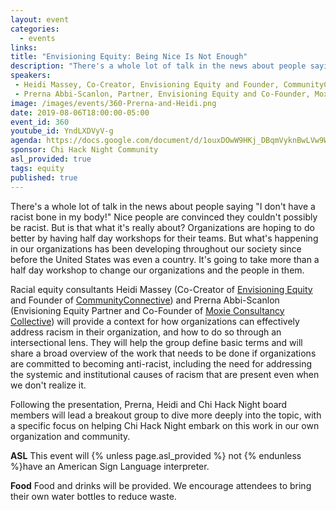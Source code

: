 ```yaml
---
layout: event
categories:
  - events
links:
title: "Envisioning Equity: Being Nice Is Not Enough"
description: "There's a whole lot of talk in the news about people saying 'I don't have a racist bone in my body!' Nice people are convinced they couldn't possibly be racist. But is that what it's really about? Racial equity consultants Heidi Massey and Prerna Abbi-Scanlon will provide a context for how organizations can effectively address racism in their organization, and how to do so through an intersectional lens."
speakers:
 - Heidi Massey, Co-Creator, Envisioning Equity and Founder, CommunityConnective
 - Prerna Abbi-Scanlon, Partner, Envisioning Equity and Co-Founder, Moxie Consultancy Collective
image: /images/events/360-Prerna-and-Heidi.png
date: 2019-08-06T18:00:00-05:00
event_id: 360
youtube_id: YndLXDVyV-g
agenda: https://docs.google.com/document/d/1ouxDOwW9HKj_DBqmVyknBwLVw9Wmuz9eKD0npRMk3QI/edit?usp=sharing
sponsor: Chi Hack Night Community
asl_provided: true
tags: equity
published: true
---
```


There's a whole lot of talk in the news about people saying "I don't have a racist bone in my body!" Nice people are convinced they couldn't possibly be racist. But is that what it's really about? Organizations are hoping to do better by having half day workshops for their teams. But what's happening in our organizations has been developing throughout our society since before the United States was even a country. It's going to take more than a half day workshop to change our organizations and the people in them. 

Racial equity consultants Heidi Massey (Co-Creator of [Envisioning Equity](https://envisioningequitychi.org/) and Founder of [CommunityConnective](http://communityconnective.com/)) and Prerna Abbi-Scanlon (Envisioning Equity Partner and Co-Founder of [Moxie Consultancy Collective](https://www.instagram.com/moxie.cc/)) will provide a context for how organizations can effectively address racism in their organization, and how to do so through an intersectional lens. They will help the group define basic terms and will share a broad overview of the work that needs to be done if organizations are committed to becoming anti-racist, including the need for addressing the systemic and institutional causes of racism that are present even when we don't realize it.

Following the presentation, Prerna, Heidi and Chi Hack Night board members will lead a breakout group to dive more deeply into the topic, with a specific focus on helping Chi Hack Night embark on this work in our own organization and community.


**ASL** This event will {% unless page.asl_provided %} not {% endunless %}have an American Sign Language interpreter.

**Food** Food and drinks will be provided. We encourage attendees to bring their own water bottles to reduce waste.
